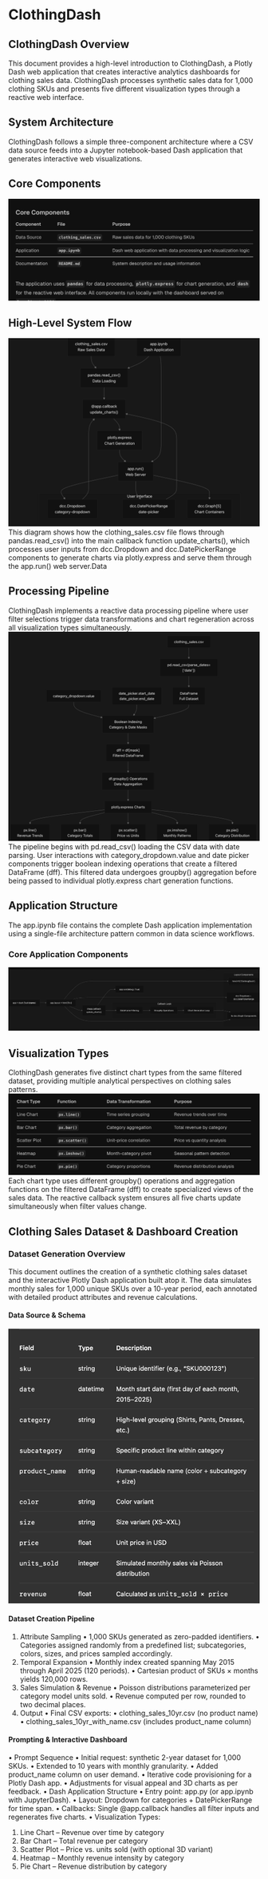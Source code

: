 # ClothingDash
## ClothingDash Overview
This document provides a high-level introduction to ClothingDash, a Plotly Dash web application that creates interactive analytics dashboards for clothing sales data. ClothingDash processes synthetic sales data for 1,000 clothing SKUs and presents five different visualization types through a reactive web interface.

## System Architecture
ClothingDash follows a simple three-component architecture where a CSV data source feeds into a Jupyter notebook-based Dash application that generates interactive web visualizations.

## Core Components
![Screenshot](CC.png)


## High-Level System Flow
![Screenshot](HLSF.png)
This diagram shows how the clothing_sales.csv file flows through pandas.read_csv() into the main callback function update_charts(), which processes user inputs from dcc.Dropdown and dcc.DatePickerRange components to generate charts via plotly.express and serve them through the app.run() web server.Data 

## Processing Pipeline
ClothingDash implements a reactive data processing pipeline where user filter selections trigger data transformations and chart regeneration across all visualization types simultaneously.
![Screenshot](DPP.png)
The pipeline begins with pd.read_csv() loading the CSV data with date parsing. User interactions with category_dropdown.value and date picker components trigger boolean indexing operations that create a filtered DataFrame (dff). This filtered data undergoes groupby() aggregation before being passed to individual plotly.express chart generation functions.

## Application Structure
The app.ipynb file contains the complete Dash application implementation using a single-file architecture pattern common in data science workflows.

### Core Application Components

![Screenshot](CAC.png)

## Visualization Types
ClothingDash generates five distinct chart types from the same filtered dataset, providing multiple analytical perspectives on clothing sales patterns.
![Screenshot](VT.png)
Each chart type uses different groupby() operations and aggregation functions on the filtered DataFrame (dff) to create specialized views of the sales data. The reactive callback system ensures all five charts update simultaneously when filter values change.

## Clothing Sales Dataset & Dashboard Creation

### Dataset Generation Overview

This document outlines the creation of a synthetic clothing sales dataset and the interactive Plotly Dash application built atop it. The data simulates monthly sales for 1,000 unique SKUs over a 10-year period, each annotated with detailed product attributes and revenue calculations.

#### Data Source & Schema
![Screenshot](DSS.png)
#### Dataset Creation Pipeline
  1.	Attribute Sampling
  •	1,000 SKUs generated as zero-padded identifiers.
  •	Categories assigned randomly from a predefined list; subcategories, colors, sizes, and prices sampled accordingly.
  2.	Temporal Expansion
  •	Monthly index created spanning May 2015 through April 2025 (120 periods).
  •	Cartesian product of SKUs × months yields 120,000 rows.
  3.	Sales Simulation & Revenue
  •	Poisson distributions parameterized per category model units sold.
  •	Revenue computed per row, rounded to two decimal places.
  4.	Output
  •	Final CSV exports:
  •	clothing_sales_10yr.csv (no product name)
  •	clothing_sales_10yr_with_name.csv (includes product_name column)

#### Prompting & Interactive Dashboard
  •	Prompt Sequence
  •	Initial request: synthetic 2-year dataset for 1,000 SKUs.
  •	Extended to 10 years with monthly granularity.
  •	Added product_name column on user demand.
  •	Iterative code provisioning for a Plotly Dash app.
  •	Adjustments for visual appeal and 3D charts as per feedback.
  •	Dash Application Structure
  •	Entry point: app.py (or app.ipynb with JupyterDash).
  •	Layout: Dropdown for categories + DatePickerRange for time span.
  •	Callbacks: Single @app.callback handles all filter inputs and regenerates five charts.
  •	Visualization Types:
  1.	Line Chart – Revenue over time by category
  2.	Bar Chart – Total revenue per category
  3.	Scatter Plot – Price vs. units sold (with optional 3D variant)
  4.	Heatmap – Monthly revenue intensity by category
  5.	Pie Chart – Revenue distribution by category
